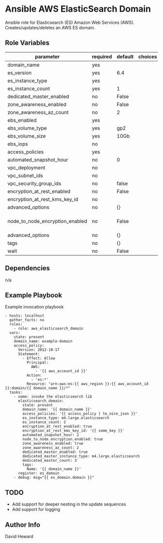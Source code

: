 Ansible AWS ElasticSearch Domain
=========

Ansible role for Elasticsearch (ES) Amazon Web Services (AWS). Creates/updates/deletes an AWS ES domain.

Role Variables
--------------

| parameter             | required | default | choices | comments |
| --------------------- | -------- | ------- | -------- |-------- |
| domain_name | yes | | | |
| es_version | yes | 6.4 | | |
| es_instance_type | yes | | | |
| es_instance_count | yes | 1 | | |
| dedicated_master_enabled | no | False | | |
| zone_awareness_enabled | no | False | | |
| zone_awareness_az_count | no | 2 | | |
| ebs_enabled | yes | | | |
| ebs_volume_type | yes | gp2 | | |
| ebs_volume_size | yes | 10Gb | | |
| ebs_iops | no | | | |
| access_policies | yes | | | |
| automated_snapshot_hour | no | 0 | | |
| vpc_deployment | no | | | |
| vpc_subnet_ids | no | | | |
| vpc_security_group_ids | no | false | | |
| encryption_at_rest_enabled | no | False | | |
| encryption_at_rest_kms_key_id | no | | | |
| advanced_options | no | {} | | |
| node_to_node_encryption_enabled | no | False | | Node to node encryption |
| advanced_options | no | {} | | |
| tags | no | {} | |   |
| wait | no | False | | |

Dependencies
------------

n/a

Example Playbook
----------------

Example invocation playbook

```
- hosts: localhost
  gather_facts: no
  roles:
    - role: aws_elasticsearch_domain
  vars:
    state: present
    domain_name: example-domain
    access_policy:
      Version: 2012-10-17
      Statement:
        - Effect: Allow
          Principal:
            AWS:
              - '{{ aws_account_id }}'
          Action:
            - 'es:*'
          Resource: "arn:aws:es:{{ aws_region }}:{{ aws_account_id }}:domain/{{ domain_name }}/*"
  tasks:
    - name: invoke the elasticsearch lib
      elasticsearch_domain:
        state: present
        domain_name: '{{ domain_name }}'
        access_policies: '{{ access_policy | to_nice_json }}'
        es_instance_type: m4.large.elasticsearch
        es_instance_count: 2
        encryption_at_rest_enabled: true
        encryption_at_rest_kms_key_id: '{{ some_key }}'
        automated_snapshot_hour: 2
        node_to_node_encryption_enabled: true
        zone_awareness_enabled: true
        zone_awareness_az_count: 2
        dedicated_master_enabled: true
        dedicated_master_instance_type: m4.large.elasticsearch
        dedicated_master_count: 3
        tags:
          Name: '{{ domain_name }}'
      register: es_domain
    - debug: msg="{{ es_domain.domain }}"
```

TODO
-------

- Add support for deeper nesting in the update sequences
- Add support for logging

Author Info
-------
David Heward

